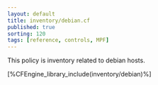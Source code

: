 ```yaml
---
layout: default
title: inventory/debian.cf
published: true
sorting: 120
tags: [reference, controls, MPF]
---
```


This policy is inventory related to debian hosts.

[%CFEngine_library_include(inventory/debian)%]

